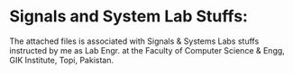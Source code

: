 # Signals and System Lab Stuffs:
The attached files is associated with Signals & Systems Labs stuffs instructed by me as Lab Engr. at the Faculty of Computer Science & Engg, GIK Institute, Topi, Pakistan.
